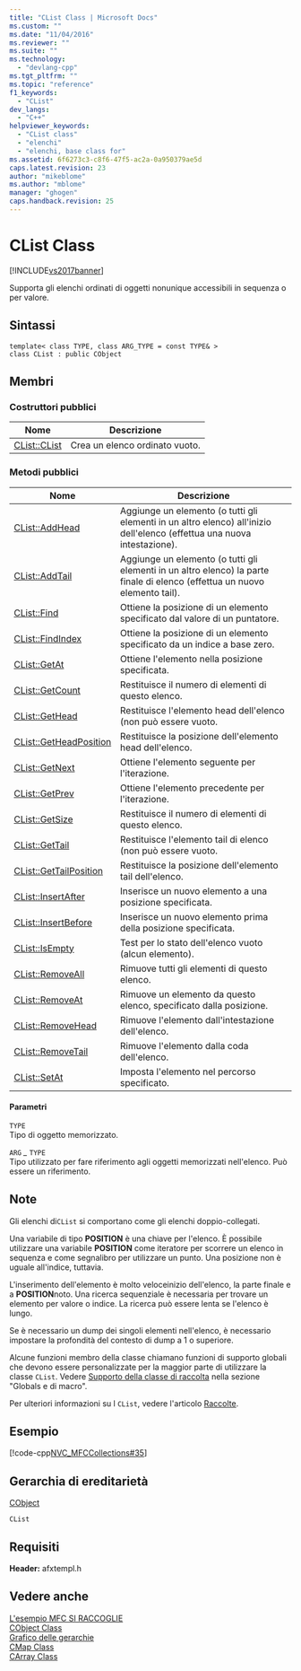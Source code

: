 ```yaml
---
title: "CList Class | Microsoft Docs"
ms.custom: ""
ms.date: "11/04/2016"
ms.reviewer: ""
ms.suite: ""
ms.technology: 
  - "devlang-cpp"
ms.tgt_pltfrm: ""
ms.topic: "reference"
f1_keywords: 
  - "CList"
dev_langs: 
  - "C++"
helpviewer_keywords: 
  - "CList class"
  - "elenchi"
  - "elenchi, base class for"
ms.assetid: 6f6273c3-c8f6-47f5-ac2a-0a950379ae5d
caps.latest.revision: 23
author: "mikeblome"
ms.author: "mblome"
manager: "ghogen"
caps.handback.revision: 25
---
```

# CList Class
[!INCLUDE[vs2017banner](../../assembler/inline/includes/vs2017banner.md)]

Supporta gli elenchi ordinati di oggetti nonunique accessibili in sequenza o per valore.  
  
## Sintassi  
  
```  
template< class TYPE, class ARG_TYPE = const TYPE& >   
class CList : public CObject  
```  
  
## Membri  
  
### Costruttori pubblici  
  
|Nome|Descrizione|  
|----------|-----------------|  
|[CList::CList](../Topic/CList::CList.md)|Crea un elenco ordinato vuoto.|  
  
### Metodi pubblici  
  
|Nome|Descrizione|  
|----------|-----------------|  
|[CList::AddHead](../Topic/CList::AddHead.md)|Aggiunge un elemento \(o tutti gli elementi in un altro elenco\) all'inizio dell'elenco \(effettua una nuova intestazione\).|  
|[CList::AddTail](../Topic/CList::AddTail.md)|Aggiunge un elemento \(o tutti gli elementi in un altro elenco\) la parte finale di elenco \(effettua un nuovo elemento tail\).|  
|[CList::Find](../Topic/CList::Find.md)|Ottiene la posizione di un elemento specificato dal valore di un puntatore.|  
|[CList::FindIndex](../Topic/CList::FindIndex.md)|Ottiene la posizione di un elemento specificato da un indice a base zero.|  
|[CList::GetAt](../Topic/CList::GetAt.md)|Ottiene l'elemento nella posizione specificata.|  
|[CList::GetCount](../Topic/CList::GetCount.md)|Restituisce il numero di elementi di questo elenco.|  
|[CList::GetHead](../Topic/CList::GetHead.md)|Restituisce l'elemento head dell'elenco \(non può essere vuoto.|  
|[CList::GetHeadPosition](../Topic/CList::GetHeadPosition.md)|Restituisce la posizione dell'elemento head dell'elenco.|  
|[CList::GetNext](../Topic/CList::GetNext.md)|Ottiene l'elemento seguente per l'iterazione.|  
|[CList::GetPrev](../Topic/CList::GetPrev.md)|Ottiene l'elemento precedente per l'iterazione.|  
|[CList::GetSize](../Topic/CList::GetSize.md)|Restituisce il numero di elementi di questo elenco.|  
|[CList::GetTail](../Topic/CList::GetTail.md)|Restituisce l'elemento tail di elenco \(non può essere vuoto.|  
|[CList::GetTailPosition](../Topic/CList::GetTailPosition.md)|Restituisce la posizione dell'elemento tail dell'elenco.|  
|[CList::InsertAfter](../Topic/CList::InsertAfter.md)|Inserisce un nuovo elemento a una posizione specificata.|  
|[CList::InsertBefore](../Topic/CList::InsertBefore.md)|Inserisce un nuovo elemento prima della posizione specificata.|  
|[CList::IsEmpty](../Topic/CList::IsEmpty.md)|Test per lo stato dell'elenco vuoto \(alcun elemento\).|  
|[CList::RemoveAll](../Topic/CList::RemoveAll.md)|Rimuove tutti gli elementi di questo elenco.|  
|[CList::RemoveAt](../Topic/CList::RemoveAt.md)|Rimuove un elemento da questo elenco, specificato dalla posizione.|  
|[CList::RemoveHead](../Topic/CList::RemoveHead.md)|Rimuove l'elemento dall'intestazione dell'elenco.|  
|[CList::RemoveTail](../Topic/CList::RemoveTail.md)|Rimuove l'elemento dalla coda dell'elenco.|  
|[CList::SetAt](../Topic/CList::SetAt.md)|Imposta l'elemento nel percorso specificato.|  
  
#### Parametri  
 `TYPE`  
 Tipo di oggetto memorizzato.  
  
 `ARG` *\_* `TYPE`  
 Tipo utilizzato per fare riferimento agli oggetti memorizzati nell'elenco.  Può essere un riferimento.  
  
## Note  
 Gli elenchi di`CList` si comportano come gli elenchi doppio\-collegati.  
  
 Una variabile di tipo **POSITION** è una chiave per l'elenco.  È possibile utilizzare una variabile **POSITION** come iteratore per scorrere un elenco in sequenza e come segnalibro per utilizzare un punto.  Una posizione non è uguale all'indice, tuttavia.  
  
 L'inserimento dell'elemento è molto veloceinizio dell'elenco, la parte finale e a **POSITION**noto.  Una ricerca sequenziale è necessaria per trovare un elemento per valore o indice.  La ricerca può essere lenta se l'elenco è lungo.  
  
 Se è necessario un dump dei singoli elementi nell'elenco, è necessario impostare la profondità del contesto di dump a 1 o superiore.  
  
 Alcune funzioni membro della classe chiamano funzioni di supporto globali che devono essere personalizzate per la maggior parte di utilizzare la classe `CList`.  Vedere [Supporto della classe di raccolta](../../mfc/reference/collection-class-helpers.md) nella sezione "Globals e di macro".  
  
 Per ulteriori informazioni su l `CList`, vedere l'articolo [Raccolte](../../mfc/collections.md).  
  
## Esempio  
 [!code-cpp[NVC_MFCCollections#35](../../mfc/codesnippet/CPP/clist-class_1.cpp)]  
  
## Gerarchia di ereditarietà  
 [CObject](../../mfc/reference/cobject-class.md)  
  
 `CList`  
  
## Requisiti  
 **Header:** afxtempl.h  
  
## Vedere anche  
 [L'esempio MFC SI RACCOGLIE](../../top/visual-cpp-samples.md)   
 [CObject Class](../../mfc/reference/cobject-class.md)   
 [Grafico delle gerarchie](../../mfc/hierarchy-chart.md)   
 [CMap Class](../../mfc/reference/cmap-class.md)   
 [CArray Class](../../mfc/reference/carray-class.md)